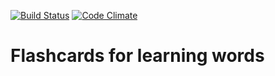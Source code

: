 [![Build Status](https://travis-ci.org/isnoto/flashcards.svg)](https://travis-ci.org/isnoto/flashcards)
[![Code Climate](https://codeclimate.com/github/isnoto/flashcards/badges/gpa.svg)](https://codeclimate.com/github/isnoto/flashcards)
# Flashcards for learning words
